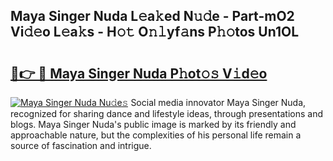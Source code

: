 ## Maya Singer Nuda L𝚎a𝚔ed N𝚞𝚍e - Part-mO2 Vi𝚍𝚎o L𝚎a𝚔s - H𝚘𝚝 O𝚗𝚕yf𝚊ns P𝚑𝚘tos Un1OL

# <h2><a href="http://kf01per.oniu.top/?m=Maya+Singer+Nuda">🔗👉 🔴 Maya Singer Nuda P𝚑ot𝚘𝚜 V𝚒d𝚎o</a></h2>

[![Maya Singer Nuda Nu𝚍e𝚜](https://i.imgur.com/0qMVB7G.gif)](http://kf01per.oniu.top/?m=Maya+Singer+Nuda)
Social media innovator Maya Singer Nuda, recognized for sharing dance and lifestyle ideas, through presentations and blogs. Maya Singer Nuda's public image is marked by its friendly and approachable nature, but the complexities of his personal life remain a source of fascination and intrigue.  
